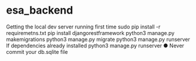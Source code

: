 # esa_backend

Getting the local dev server running first time
sudo pip install -r requiremetns.txt
pip install djangorestframework
python3 manage.py makemigrations
python3 manage.py migrate
python3 manage.py runserver
If dependencies already installed
python3 manage.py runserver
● Never commit your db.sqlite file
